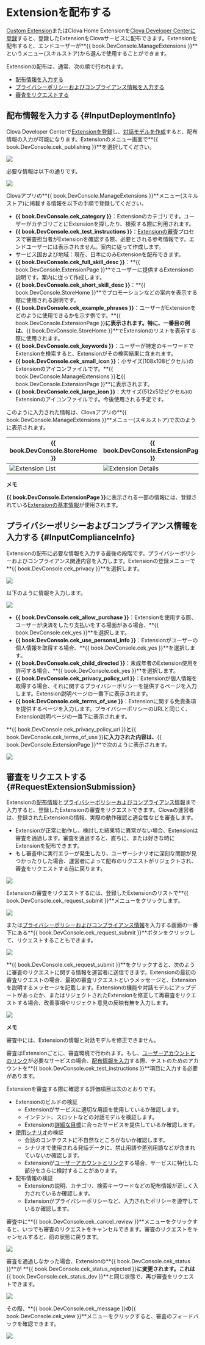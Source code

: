 # Extensionを配布する
[Custom Extension](/CEK/Guides/Build_Custom_Extension.md)またはClova Home Extensionを[Clova Developer Centerに登録](/DevConsole/Guides/CEK/Register_Extension.md)すると、登録したExtensionをClovaサービスに配布できます。Extensionを配布すると、エンドユーザーが**{{ book.DevConsole.ManageExtensions }}**というメニュー(スキルストア)から選んで使用することができます。

Extensionの配布は、通常、次の順で行われます。

* [配布情報を入力する](#InputDeploymentInfo)
* [プライバシーポリシーおよびコンプライアンス情報を入力する](#InputComplianceInfo)
* [審査をリクエストする](#RequestExtensionSubmission)

## 配布情報を入力する {#InputDeploymentInfo}

Clova Developer Centerで[Extensionを登録](/DevConsole/Guides/CEK/Register_Extension.md)し、[対話モデルを作成](/DevConsole/Guides/CEK/Register_Interaction_Model.md)すると、配布情報の入力が可能になります。Extensionのメニュー画面で**{{ book.DevConsole.cek_publishing }}**を選択してください。

![](/DevConsole/Resources/Images/DevConsole-Deployment_Info_Menu.png)

必要な情報は以下の通りです。

![](/DevConsole/Resources/Images/DevConsole-Input_Deployment_Info.png)

Clovaアプリの**{{ book.DevConsole.ManageExtensions }}**メニュー(スキルストア)に掲載する情報を以下の手順で登録してください。

* **{{ book.DevConsole.cek_category }}**：Extensionのカテゴリです。ユーザーがカテゴリごとにExtensionを探したり、検索する際に利用されます。
* **{{ book.DevConsole.cek_test_instructions }}**：[Extensionの審査](#RequestExtensionSubmission)プロセスで審査担当者がExtensionを確認する際、必要とされる参考情報です。エンドユーザーには表示されません。案内に従って作成します。
* サービス国および地域：現在、日本にのみExtensionを配布できます。
* **{{ book.DevConsole.cek_full_skill_desc }}**：**{{ book.DevConsole.ExtensionPage }}**でユーザーに提供するExtensionの説明です。案内に従って作成します。
* **{{ book.DevConsole.cek_short_skill_desc }}**：**{{ book.DevConsole.StoreHome }}**でプロモーションなどの案内を表示する際に使用される説明です。
* **{{ book.DevConsole.cek_example_phrases }}**：ユーザーがExtensionをどのように使用できるかを示す例です。**{{ book.DevConsole.ExtensionPage }}**に表示されます。特に、一番目の例は、**{{ book.DevConsole.StoreHome }}**でExtensionのリストを表示する際に使用されます。
* **{{ book.DevConsole.cek_keywords }}**：ユーザーが特定のキーワードでExtensionを検索すると、Extensionがその検索結果に含まれます。
* **{{ book.DevConsole.cek_small_icon }}**：小サイズ(108x108ピクセル)のExtensionのアイコンファイルです。**{{ book.DevConsole.ManageExtensions }}**と**{{ book.DevConsole.ExtensionPage }}**に表示されます。
* **{{ book.DevConsole.cek_large_icon }}**：大サイズ(512x512ピクセル)のExtensionのアイコンファイルです。今後使用される予定です。

このように入力された情報は、Clovaアプリの**{{ book.DevConsole.ManageExtensions }}**メニュー(スキルストア)で次のように表示されます。

| {{ book.DevConsole.StoreHome }} | {{ book.DevConsole.ExtensionPage }}   |
|-------------------|-------------------|
| ![Extension List](/DevConsole/Resources/Images/DevConsole-Store_UI_Example-Extension_Store_Home.png) | ![Extension Details](/DevConsole/Resources/Images/DevConsole-Store_UI_Example-Extension_Page.png) |

<div class="note">
  <p><strong>メモ</strong></p>
  <p><strong>{{ book.DevConsole.ExtensionPage }}</strong>に表示される一部の情報には、登録されている<a href="/DevConsole/Guides/CEK/Register_Extension.md#InputExtensionInfo">Extensionの基本情報</a>が使用されます。</p>
</div>

## プライバシーポリシーおよびコンプライアンス情報を入力する {#InputComplianceInfo}

Extensionの配布に必要な情報を入力する最後の段階です。プライバシーポリシーおよびコンプライアンス関連内容を入力します。Extensionの登録メニューで**{{ book.DevConsole.cek_privacy }}**を選択します。

![](/DevConsole/Resources/Images/DevConsole-Policy_Menu.png)

以下のように情報を入力します。

![](/DevConsole/Resources/Images/DevConsole-Input_Policy.png)

* **{{ book.DevConsole.cek_allow_purchase }}**：Extensionを使用する際、ユーザーが決済をしたり支払いをする場面がある場合、**{{ book.DevConsole.cek_yes }}**を選択します。
* **{{ book.DevConsole.cek_use_personal_info }}**：Extensionがユーザーの個人情報を取得する場合、**{{ book.DevConsole.cek_yes }}**を選択します。
* **{{ book.DevConsole.cek_child_directed }}**：未成年者のExtension使用を許可する場合、**{{ book.DevConsole.cek_yes }}**を選択します。
* **{{ book.DevConsole.cek_privacy_policy_url }}**：Extensionが個人情報を取得する場合、それに関するプライバシーポリシーを提供するページを入力します。Extension説明ページの一番下に表示されます。
* **{{ book.DevConsole.cek_terms_of_use }}**：Extensionに関する免責条項を提供するページを入力します。プライバシーポリシーのURLと同じく、Extension説明ページの一番下に表示されます。

**{{ book.DevConsole.cek_privacy_policy_url }}**と**{{ book.DevConsole.cek_terms_of_use }}**に入力された内容は、**{{ book.DevConsole.ExtensionPage }}**で次のように表示されます。

![](/DevConsole/Resources/Images/DevConsole-Store_UI_Example-Extension_Policy.png)

## 審査をリクエストする {#RequestExtensionSubmission}

Extensionの[配布情報](#InputDeploymentInfo)と[プライバシーポリシーおよびコンプライアンス情報](#InputComplianceInfo)まで入力すると、登録したExtensionの審査をリクエストできます。Clovaの運営者は、登録されたExtensionの情報、実際の動作確認と適合性などを審査します。

* Extensionが正常に動作し、検討した結果特に異常がない場合、Extensionは審査を通過します。審査を通過すると、直ちに、または好きな時にExtensionを配布できます。
* もし審査中に実行エラーが発生したり、ユーザーシナリオに深刻な問題が見つかったりした場合、運営者によって配布のリクエストがリジェクトされ、審査をリクエストする前に戻ります。

![](/DevConsole/Resources/Images/DevConsole-Extension_Submission_Process.png)

Extensionの審査をリクエストするには、登録したExtensionのリストで**{{ book.DevConsole.cek_request_submit }}**メニューをクリックします。

![](/DevConsole/Resources/Images/DevConsole-Submit_Extension_1.png)

または[プライバシーポリシーおよびコンプライアンス情報](#InputComplianceInfo)を入力する画面の一番下にある**{{ book.DevConsole.cek_request_submit }}**ボタンをクリックして、リクエストすることもできます。

![](/DevConsole/Resources/Images/DevConsole-Submit_Extension_2.png)

**{{ book.DevConsole.cek_request_submit }}**をクリックすると、次のように審査のリクエストに関する情報を運営者に送信できます。Extensionの最初の審査リクエストの場合、最初の審査リクエストというメッセージと、Extensionを説明するメッセージを記載します。Extensionの機能や対話モデルにアップデートがあったか、またはリジェクトされたExtensionを修正して再審査をリクエストする場合、改善事項やリジェクト意見の反映有無を入力します。

![](/DevConsole/Resources/Images/DevConsole-Submission_Request_Message.png)

<div class="note">
  <p><strong>メモ</strong></p>
  <p>審査中には、Extensionの情報と対話モデルを修正できません。</p>
</div>

審査はExtensionごとに、審査環境で行われます。もし、[ユーザーアカウントとのリンク](/CEK/Guides/Link_User_Account.md)が必要なサービスの場合、[配布情報を入力](#InputDeploymentInfo)する際、テストのためのアカウントを**{{ book.DevConsole.cek_test_instructions }}**項目に入力する必要があります。

Extensionを審査する際に確認する評価項目は次のとおりです。

* Extensionのビルドの検証
  * Extensionがサービスに適切な用語を使用しているか確認します。
  * インテント、スロットなどの対話モデルを検証します。
  * Extensionの[詳細な目標](/Design/Design_Guideline_For_Extension.md#SettingGoal)に合ったサービスを提供しているか確認します。
* [使用シナリオ](/Design/Design_Guideline_For_Extension.md#MakeUseCaseScenarioScript)の検証
  * 会話のコンテクストに不自然なところがないか確認します。
  * シナリオで使用される発話データに、禁止用語や差別用語などが含まれていないか確認します。
  * Extensionが[ユーザーアカウントとリンク](/CEK/Guides/Link_User_Account.md)する場合、サービスに特化した部分をさらに検討することがあります。
* 配布情報の検証
  * Extensionの説明、カテゴリ、検索キーワードなどの配布情報が正しく入力されているか確認します。
  * Extensionがプライバシーポリシーなど、入力されたポリシーを遵守しているか確認します。

審査中に**{{ book.DevConsole.cek_cancel_review }}**メニューをクリックすると、いつでも審査のリクエストをキャンセルできます。審査のリクエストをキャンセルすると、前の状態に戻ります。

![](/DevConsole/Resources/Images/DevConsole-Cancel_Submission.png)

審査を通過しなかった場合、Extensionの**{{ book.DevConsole.cek_status }}**が **{{ book.DevConsole.cek_status_rejected }}**に変更されます。これは**{{ book.DevConsole.cek_status_dev }}**と同じ状態で、再び審査をリクエストできます。

![](/DevConsole/Resources/Images/DevConsole-Extension_Submission_Rejected.png)

その際、**{{ book.DevConsole.cek_message }}**の**{{ book.DevConsole.cek_view }}**メニューをクリックすると、審査のフィードバックを確認できます。

![](/DevConsole/Resources/Images/DevConsole-Show_Submission_Feedback.png)
